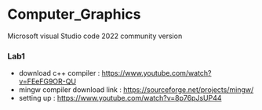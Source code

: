 # Computer_Graphics

Microsoft visual Studio code 2022 community version

### Lab1
- download c++ compiler : https://www.youtube.com/watch?v=FEeFG9OR-QU
- mingw compiler download link : https://sourceforge.net/projects/mingw/
- setting up : https://www.youtube.com/watch?v=8p76pJsUP44
